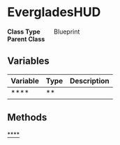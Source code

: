 # EvergladesHUD


**Class Type**&nbsp; &nbsp; &nbsp; &nbsp; Blueprint  
**Parent Class** &nbsp; &nbsp;  

## Variables
|Variable   |Type   |Description    |
|-----------|-------|---------------|
|****|**||

## Methods
[****]()  